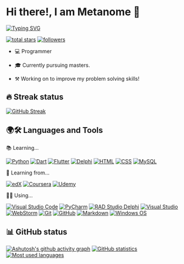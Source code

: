 # Hi there!, I am Metanome 👋

[![Typing SVG](https://readme-typing-svg.herokuapp.com?font=Fira+Code&pause=1000&width=435&lines=Programmer+and+Reverse+Engineer;Currently+pursuing+masters;Working+on+my+problem+solving+skills)](https://git.io/typing-svg)

<a href="https://github.com/Metanome?tab=repositories&sort=stargazers">
    <img alt="total stars" title="Total stars on GitHub" src="https://custom-icon-badges.herokuapp.com/badge/dynamic/json?logo=star&color=55960c&labelColor=488207&label=Stars&style=for-the-badge&query=%24.stars&url=https://api.github-star-counter.workers.dev/user/Metanome"/></a>
<a href="https://github.com/Metanome?tab=followers">
    <img alt="followers" title="Follow me on Github" src="https://custom-icon-badges.herokuapp.com/github/followers/Metanome?color=236ad3&labelColor=1155ba&style=for-the-badge&logo=person-add&label=Follow&logoColor=white"/></a>

- 💻 Programmer

- 🎓 Currently pursuing masters.

- ⚒ Working on to improve my problem solving skills!

## 🔥 Streak status

[![GitHub Streak](https://github-readme-streak-stats.herokuapp.com?user=Metanome&theme=blood-dark&hide_border=true&date_format=M%20j%5B%2C%20Y%5D)](https://git.io/streak-stats)

## 🌍🛠 Languages and Tools

📚 Learning...

[![Python](https://img.shields.io/badge/Python-3670A0?style=for-the-badge&logo=Python&logoColor=ffdd54)](https://www.python.org/)
[![Dart](https://img.shields.io/badge/-Dart-15A6C4?style=for-the-badge&logo=Dart&logoColor=FFFFFF)](https://dart.dev/)
[![Flutter](https://img.shields.io/badge/-Flutter-02569B?style=for-the-badge&logo=Flutter&logoColor=FFFFFF)](https://flutter.dev/)
[![Delphi](https://img.shields.io/badge/-Object%20Pascal-F32735?style=for-the-badge&logo=Delphi&logoColor=FFFFFF)](https://www.freepascal.org/)
[![HTML](https://img.shields.io/badge/-HTML-E34F26?style=for-the-badge&logo=HTML5&logoColor=FFFFFF)](https://html.com/)
[![CSS](https://img.shields.io/badge/-CSS-1572B6?style=for-the-badge&logo=CSS3&logoColor=FFFFFF)](https://www.w3schools.com/css/css_intro.asp)
[![MySQL](https://img.shields.io/badge/-MySQL-00758F?style=for-the-badge&logo=MySQL&logoColor=FFFFFF)](https://www.mysql.com/)

📖 Learning from...

[![edX](https://img.shields.io/badge/-edX-00262B?style=for-the-badge&logo=edX&logoColor=FFFFFF)](https://www.edx.org/)
[![Coursera](https://img.shields.io/badge/-Coursera-0056D2?style=for-the-badge&logo=Coursera&logoColor=FFFFFF)](https://www.coursera.org/)
[![Udemy](https://img.shields.io/badge/-Udemy-A435F0?style=for-the-badge&logo=Udemy&logoColor=FFFFFF)](https://www.udemy.com/)

👨‍💻 Using...

[![Visual Studio Code](https://img.shields.io/badge/-Visual%20Studio%20Code-0078D7?style=for-the-badge&logo=VisualStudioCode&logoColor=FFFFFF)](https://code.visualstudio.com/)
[![PyCharm](https://img.shields.io/badge/-PyCharm-5EE078?style=for-the-badge&logo=PyCharm&logoColor=FFFFFF)](https://www.jetbrains.com/pycharm/)
[![RAD Studio Delphi](https://img.shields.io/badge/-RAD%20Studio%20Delphi-F32735?style=for-the-badge&logo=Embarcadero&logoColor=FFFFFF)](https://www.embarcadero.com/)
[![Visual Studio](https://img.shields.io/badge/-Visual%20Studio-6B33AE?style=for-the-badge&logo=VisualStudio&logoColor=FFFFFF)](https://visualstudio.microsoft.com/)
[![WebStorm](https://img.shields.io/badge/-WebStorm-2196DD?style=for-the-badge&logo=WebStorm&logoColor=FFFFFF)](https://www.jetbrains.com/webstorm/)
[![Git](https://img.shields.io/badge/-Git-F05032?style=for-the-badge&logo=Git&logoColor=FFFFFF)](https://git-scm.com/)
[![GitHub](https://img.shields.io/badge/-GitHub-181717?style=for-the-badge&logo=GitHub&logoColor=FFFFFF)](https://www.github.com/)
[![Markdown](https://img.shields.io/badge/-Markdown-000000?style=for-the-badge&logo=Markdown&logoColor=FFFFFF)](https://daringfireball.net/projects/markdown/)
[![Windows OS](https://img.shields.io/badge/-Windows%20OS-0078D6?style=for-the-badge&logo=Windows&logoColor=FFFFFF)](https://www.microsoft.com/en-gb/windows/)

## 📊 GitHub status

[![Ashutosh's github activity graph](https://github-readme-activity-graph.vercel.app/graph?username=Metanome&bg_color=000000&color=ffffff&line=00ff00&point=ff0000&area=true&hide_border=true)](https://github.com/ashutosh00710/github-readme-activity-graph)
[![GitHub statistics](https://github-readme-stats.vercel.app/api?username=Metanome&count_private=true&show_icons=true&theme=tokyonight&hide_border=true&hide_title=true)](https://github.com/anuraghazra/github-readme-stats)
[![Most used languages](https://github-readme-stats.vercel.app/api/top-langs/?username=Metanome&layout=compact&theme=react&hide_border=true&custom_title=Most%20used%20languages&card_width=297)](https://github.com/anuraghazra/github-readme-stats)

<!---
Metanome/Metanome is a ✨ special ✨ repository because its `README.md` (this file) appears on your GitHub profile.
You can click the Preview link to take a look at your changes.
--->

